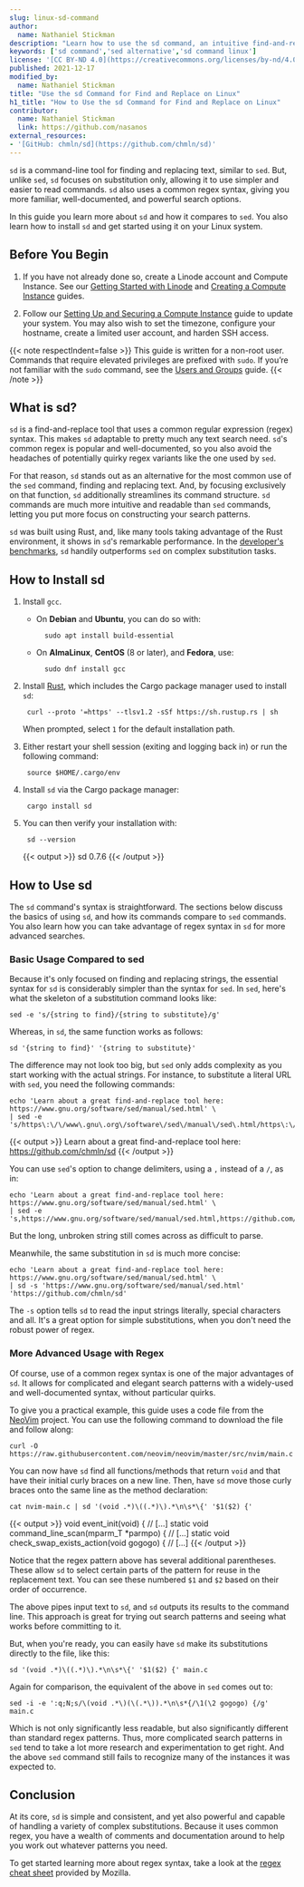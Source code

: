 ```yaml
---
slug: linux-sd-command
author:
  name: Nathaniel Stickman
description: "Learn how to use the sd command, an intuitive find-and-replace tool. It uses a standard regex syntax, and this among other features makes it an exceptional alternative to the sed command."
keywords: ['sd command','sed alternative','sd command linux']
license: '[CC BY-ND 4.0](https://creativecommons.org/licenses/by-nd/4.0)'
published: 2021-12-17
modified_by:
  name: Nathaniel Stickman
title: "Use the sd Command for Find and Replace on Linux"
h1_title: "How to Use the sd Command for Find and Replace on Linux"
contributor:
  name: Nathaniel Stickman
  link: https://github.com/nasanos
external_resources:
- '[GitHub: chmln/sd](https://github.com/chmln/sd)'
---
```


`sd` is a command-line tool for finding and replacing text, similar to `sed`. But, unlike `sed`, `sd` focuses on substitution only, allowing it to use simpler and easier to read commands. `sd` also uses a common regex syntax, giving you more familiar, well-documented, and powerful search options.

In this guide you learn more about `sd` and how it compares to `sed`. You also learn how to install `sd` and get started using it on your Linux system.

## Before You Begin

1.  If you have not already done so, create a Linode account and Compute Instance. See our [Getting Started with Linode](/docs/guides/getting-started/) and [Creating a Compute Instance](/docs/guides/creating-a-compute-instance/) guides.

1.  Follow our [Setting Up and Securing a Compute Instance](/docs/guides/set-up-and-secure/) guide to update your system. You may also wish to set the timezone, configure your hostname, create a limited user account, and harden SSH access.

{{< note respectIndent=false >}}
This guide is written for a non-root user. Commands that require elevated privileges are prefixed with `sudo`. If you’re not familiar with the `sudo` command, see the [Users and Groups](/docs/guides/linux-users-and-groups/) guide.
{{< /note >}}

## What is sd?

`sd` is a find-and-replace tool that uses a common regular expression (regex) syntax. This makes `sd` adaptable to pretty much any text search need. `sd`'s common regex is popular and well-documented, so you also avoid the headaches of potentially quirky regex variants like the one used by `sed`.

For that reason, `sd` stands out as an alternative for the most common use of the `sed` command, finding and replacing text. And, by focusing exclusively on that function, `sd` additionally streamlines its command structure. `sd` commands are much more intuitive and readable than `sed` commands, letting you put more focus on constructing your search patterns.

`sd` was built using Rust, and, like many tools taking advantage of the Rust environment, it shows in `sd`'s remarkable performance. In the [developer's benchmarks](https://github.com/chmln/sd#benchmarks), `sd` handily outperforms `sed` on complex substitution tasks.

## How to Install sd

1. Install `gcc`.

    - On **Debian** and **Ubuntu**, you can do so with:

            sudo apt install build-essential

    - On **AlmaLinux**, **CentOS** (8 or later), and **Fedora**, use:

            sudo dnf install gcc

1. Install [Rust](https://www.rust-lang.org/), which includes the Cargo package manager used to install `sd`:

        curl --proto '=https' --tlsv1.2 -sSf https://sh.rustup.rs | sh

    When prompted, select `1` for the default installation path.

1. Either restart your shell session (exiting and logging back in) or run the following command:

        source $HOME/.cargo/env

1. Install `sd` via the Cargo package manager:

        cargo install sd

1. You can then verify your installation with:

        sd --version

    {{< output >}}
sd 0.7.6
    {{< /output >}}

## How to Use sd

The `sd` command's syntax is straightforward. The sections below discuss the basics of using `sd`, and how its commands compare to `sed` commands. You also learn how you can take advantage of regex syntax in `sd` for more advanced searches.

### Basic Usage Compared to sed

Because it's only focused on finding and replacing strings, the essential syntax for `sd` is considerably simpler than the syntax for `sed`. In `sed`, here's what the skeleton of a substitution command looks like:

    sed -e 's/{string to find}/{string to substitute}/g'

Whereas, in `sd`, the same function works as follows:

    sd '{string to find}' '{string to substitute}'

The difference may not look too big, but `sed` only adds complexity as you start working with the actual strings. For instance, to substitute a literal URL with `sed`, you need the following commands:

    echo 'Learn about a great find-and-replace tool here: https://www.gnu.org/software/sed/manual/sed.html' \
    | sed -e 's/https\:\/\/www\.gnu\.org\/software\/sed\/manual\/sed\.html/https\:\/\/github\.com\/chmln\/sd/g'

{{< output >}}
Learn about a great find-and-replace tool here: https://github.com/chmln/sd
{{< /output >}}

You can use `sed`'s option to change delimiters, using a `,` instead of a `/`, as in:

    echo 'Learn about a great find-and-replace tool here: https://www.gnu.org/software/sed/manual/sed.html' \
    | sed -e 's,https://www.gnu.org/software/sed/manual/sed.html,https://github.com/chmln,g'

But the long, unbroken string still comes across as difficult to parse.

Meanwhile, the same substitution in `sd` is much more concise:

    echo 'Learn about a great find-and-replace tool here: https://www.gnu.org/software/sed/manual/sed.html' \
    | sd -s 'https://www.gnu.org/software/sed/manual/sed.html' 'https://github.com/chmln/sd'

The `-s` option tells `sd` to read the input strings literally, special characters and all. It's a great option for simple substitutions, when you don't need the robust power of regex.

### More Advanced Usage with Regex

Of course, use of a common regex syntax is one of the major advantages of `sd`. It allows for complicated and elegant search patterns with a widely-used and well-documented syntax, without particular quirks.

To give you a practical example, this guide uses a code file from the [NeoVim](https://github.com/neovim/neovim) project. You can use the following command to download the file and follow along:

    curl -O https://raw.githubusercontent.com/neovim/neovim/master/src/nvim/main.c

You can now have `sd` find all functions/methods that return `void` and that have their initial curly braces on a new line. Then, have `sd` move those curly braces onto the same line as the method declaration:

    cat nvim-main.c | sd '(void .*)\((.*)\).*\n\s*\{' '$1($2) {'

{{< output >}}
void event_init(void) {
// [...]
static void command_line_scan(mparm_T *parmpo) {
// [...]
static void check_swap_exists_action(void gogogo) {
// [...]
{{< /output >}}

Notice that the regex pattern above has several additional parentheses. These allow `sd` to select certain parts of the pattern for reuse in the replacement text. You can see these numbered `$1` and `$2` based on their order of occurrence.

The above pipes input text to `sd`, and `sd` outputs its results to the command line. This approach is great for trying out search patterns and seeing what works before committing to it.

But, when you're ready, you can easily have `sd` make its substitutions directly to the file, like this:

    sd '(void .*)\((.*)\).*\n\s*\{' '$1($2) {' main.c

Again for comparison, the equivalent of the above in `sed` comes out to:

    sed -i -e ':q;N;s/\(void .*\)(\(.*\)).*\n\s*{/\1(\2 gogogo) {/g' main.c

Which is not only significantly less readable, but also significantly different than standard regex patterns. Thus, more complicated search patterns in `sed` tend to take a lot more research and experimentation to get right. And the above `sed` command still fails to recognize many of the instances it was expected to.

## Conclusion

At its core, `sd` is simple and consistent, and yet also powerful and capable of handling a variety of complex substitutions. Because it uses common regex, you have a wealth of comments and documentation around to help you work out whatever patterns you need.

To get started learning more about regex syntax, take a look at the [regex cheat sheet](https://developer.mozilla.org/en-US/docs/Web/JavaScript/Guide/Regular_Expressions/Cheatsheet) provided by Mozilla.
